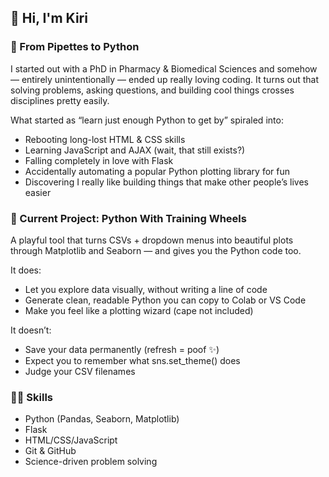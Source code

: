 ## 👋 Hi, I'm Kiri

### 🔬 From Pipettes to Python
I started out with a PhD in Pharmacy & Biomedical Sciences and somehow — entirely unintentionally — ended up really loving coding. It turns out that solving problems, asking questions, and building cool things crosses disciplines pretty easily.

What started as “learn just enough Python to get by” spiraled into:
- Rebooting long-lost HTML & CSS skills
- Learning JavaScript and AJAX (wait, that still exists?)
- Falling completely in love with Flask
- Accidentally automating a popular Python plotting library for fun
- Discovering I really like building things that make other people’s lives easier

### 🎨 Current Project: Python With Training Wheels
A playful tool that turns CSVs + dropdown menus into beautiful plots through Matplotlib and Seaborn — and gives you the Python code too.

It does:
- Let you explore data visually, without writing a line of code
- Generate clean, readable Python you can copy to Colab or VS Code
- Make you feel like a plotting wizard (cape not included)

It doesn’t:
- Save your data permanently (refresh = poof ✨)
- Expect you to remember what sns.set_theme() does
- Judge your CSV filenames

### 🤹‍♀️ Skills
- Python (Pandas, Seaborn, Matplotlib)
- Flask
- HTML/CSS/JavaScript
- Git & GitHub
- Science-driven problem solving


